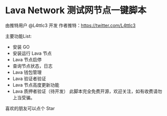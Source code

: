 # Lava Network 测试网节点一键脚本
由推特用户 @L4ttIc3 开发 作者推特：https://twitter.com/L4ttIc3

主要功能List:

- 安装 GO
- 安装运行 Lava 节点
- Lava 节点启停
- 查询节点状态，日志
- Lava 钱包管理
- Lava 验证者验证
- Lava 节点高度更新功能
- Lava 质押者验证（待开发）
此脚本完全免费开源，欢迎关注，如有收费请勿上当受骗。

喜欢的朋友可以点个 Star
